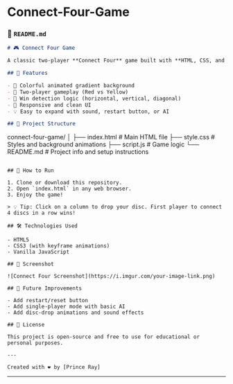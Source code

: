 # Connect-Four-Game


### 📄 `README.md`

```markdown
# 🎮 Connect Four Game

A classic two-player **Connect Four** game built with **HTML, CSS, and JavaScript**, featuring a smooth animated background and interactive gameplay.

## 🌈 Features

- 🎨 Colorful animated gradient background
- 👥 Two-player gameplay (Red vs Yellow)
- 🧠 Win detection logic (horizontal, vertical, diagonal)
- 📱 Responsive and clean UI
- 💡 Easy to expand with sound, restart button, or AI

## 📁 Project Structure

```

connect-four-game/
│
├── index.html        # Main HTML file
├── style.css         # Styles and background animations
├── script.js         # Game logic
└── README.md         # Project info and setup instructions

```

## 🚀 How to Run

1. Clone or download this repository.
2. Open `index.html` in any web browser.
3. Enjoy the game!

> 💡 Tip: Click on a column to drop your disc. First player to connect 4 discs in a row wins!

## 🛠️ Technologies Used

- HTML5
- CSS3 (with keyframe animations)
- Vanilla JavaScript

## 📸 Screenshot

![Connect Four Screenshot](https://i.imgur.com/your-image-link.png)

## 🔧 Future Improvements

- Add restart/reset button
- Add single-player mode with basic AI
- Add disc-drop animations and sound effects

## 📜 License

This project is open-source and free to use for educational or personal purposes.

---

Created with ❤️ by [Prince Ray]
```

---

#
